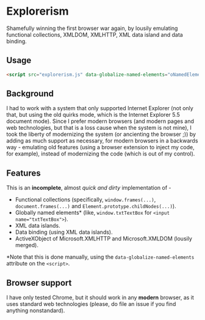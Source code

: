 # Explorerism
Shamefully winning the first browser war again, by lousily emulating functional collections, XMLDOM, XMLHTTP, XML data island and data binding.

## Usage
```html
<script src="explorerism.js" data-globalize-named-elements="oNamedElement, txtTextBox"></script>
```


## Background
I had to work with a system that only supported Internet Explorer (not only that, but using the old quirks mode, which is the Internet Explorer 5.5 document mode). Since I prefer modern browsers (and modern pages and web technologies, but that is a loss cause when the system is not mine), I took the liberty of modernizing the system (or ancienting the browser ;)) by adding as much support as necessary, for modern browsers in a backwards way - emulating old features (using a browser extension to inject my code, for example), instead of modernizing the code (which is out of my control).

## Features
This is an **incomplete**, almost _quick and dirty_ implementation of -
- Functional collections (specifically, `window.frames(...)`, `document.frames(...)` and `Element.prototype.childNodes(...)`).
- Globally named elements* (like, `window.txtTextBox` for `<input name="txtTextBox">`).
- XML data islands.
- Data binding (using XML data islands).
- ActiveXObject of Microsoft.XMLHTTP and Microsoft.XMLDOM (lousily merged).

*Note that this is done manually, using the `data-globalize-named-elements` attribute on the `<script>`.

## Browser support
I have only tested Chrome, but it should work in any **modern** browser, as it uses standard web technologies (please, do file an issue if you find anything nonstandard).

